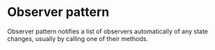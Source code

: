 # Observer pattern
Observer pattern notifies a list of observers automatically of any state changes, usually by calling one of their methods.